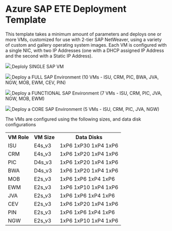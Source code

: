 <h1>Azure SAP ETE Deployment Template </h1>
<p>This template takes a minimum amount of parameters and deploys one or more VMs, customized for use with 2-tier SAP NetWeaver, using a variety of custom and gallery operating system images. Each VM is configured with a single NIC, with two IP Addresses (one with a DHCP assigned IP Address and the second with a Static IP Address).</p>
<p><a href="https://portal.azure.com/#create/Microsoft.Template/uri/https%3A%2F%2Fraw.githubusercontent.com%2Fsimonhutson%2FARMTest%2Fmaster%2Fazuredeploy.single.json" target="_blank">
    <img src="http://azuredeploy.net/deploybutton.png" />
</a>
Deploly SINGLE SAP VM</p>
<p><a href="https://portal.azure.com/#create/Microsoft.Template/uri/https%3A%2F%2Fraw.githubusercontent.com%2Fsimonhutson%2FARMTest%2Fmaster%2Fazuredeploy.full.json" target="_blank">
    <img src="http://azuredeploy.net/deploybutton.png" />
</a>
Deploy a FULL SAP Environment (10 VMs - ISU, CRM, PIC, BWA, JVA, NGW, MOB, EWM, CEV, PIN)</p>
<p><a href="https://portal.azure.com/#create/Microsoft.Template/uri/https%3A%2F%2Fraw.githubusercontent.com%2Fsimonhutson%2FARMTest%2Fmaster%2Fazuredeploy.functional.json" target="_blank">
    <img src="http://azuredeploy.net/deploybutton.png" />
</a>
Deploy a FUNCTIONAL SAP Environment (7 VMs - ISU, CRM, PIC, JVA, NGW, MOB, EWM)</p>
<p><a href="https://portal.azure.com/#create/Microsoft.Template/uri/https%3A%2F%2Fraw.githubusercontent.com%2Fsimonhutson%2FARMTest%2Fmaster%2Fazuredeploy.core.json" target="_blank">
    <img src="http://azuredeploy.net/deploybutton.png" />
</a>
Deploy a CORE SAP Environment (5 VMs - ISU, CRM, PIC, JVA, NGW)</p>
<p>The VMs are configured using the following sizes, and data disk configurations</p>
<table>
	<tr>
		<th>VM Role</th>
		<th>VM Size</th>
		<th>Data Disks</th>
	</tr>
	<tr>
		<td>ISU</td>
		<td>E4s_v3</td>
		<td>1xP6 1xP30 1xP4 1xP6</td>
	</tr>
	<tr>
		<td>CRM</td>
		<td>E4s_v3</td>
		<td>1xP6 1xP20 1xP4 1xP6</td>
	</tr>
	<tr>
		<td>PIC</td>
		<td>D4s_v3</td>
		<td>1xP6 1xP20 1xP4 1xP6</td>
	</tr>
	<tr>
		<td>BWA</td>
		<td>D4s_v3</td>
		<td>1xP6 1xP20 1xP4 1xP6</td>
	</tr>
	<tr>
		<td>MOB</td>
		<td>E2s_v3</td>
		<td>1xP6 1xP6 1xP4 1xP6</td>
	</tr>
	<tr>
		<td>EWM</td>
		<td>E2s_v3</td>
		<td>1xP6 1xP10 1xP4 1xP6</td>
	</tr>
	<tr>
		<td>JVA</td>
		<td>E2s_v3</td>
		<td>1xP6 1xP6 1xP4 1xP6</td>
	</tr>
	<tr>
		<td>CEV</td>
		<td>E2s_v3</td>
		<td>1xP6 1xP20 1xP4 1xP6</td>
	</tr>
	<tr>
		<td>PIN</td>
		<td>E2s_v3</td>
		<td>1xP6 1xP6 1xP4 1xP6</td>
	</tr>
	<tr>
		<td>NGW</td>
		<td>E2s_v3</td>
		<td>1xP6 1xP10 1xP4 1xP6</td>
	</tr>
</table>
